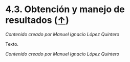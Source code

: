 # 4.3. Obtención y manejo de resultados ([↑](README.md))

_Contenido creado por Manuel Ignacio López Quintero_

Texto.

_Contenido creado por Manuel Ignacio López Quintero_
